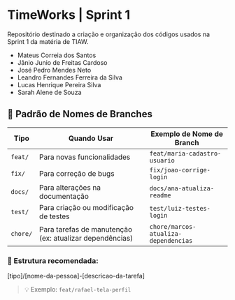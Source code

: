 # TimeWorks | Sprint 1

Repositório destinado a criação e organização dos códigos usados na Sprint 1 da matéria de TIAW.

* Mateus Correia dos Santos
* Jânio Junio de Freitas Cardoso
* José Pedro Mendes Neto
* Leandro Fernandes Ferreira da Silva
* Lucas Henrique Pereira Silva
* Sarah Alene de Souza

## 📌 Padrão de Nomes de Branches

| Tipo       | Quando Usar                                         | Exemplo de Nome de Branch                     |
|------------|-----------------------------------------------------|-----------------------------------------------|
| `feat/`    | Para novas funcionalidades                          | `feat/maria-cadastro-usuario`                 |
| `fix/`     | Para correção de bugs                               | `fix/joao-corrige-login`                      |
| `docs/`    | Para alterações na documentação                     | `docs/ana-atualiza-readme`                    |
| `test/`    | Para criação ou modificação de testes               | `test/luiz-testes-login`                      |
| `chore/`   | Para tarefas de manutenção (ex: atualizar dependências) | `chore/marcos-atualiza-dependencias`     |

### 🧠 Estrutura recomendada:

[tipo]/[nome-da-pessoa]-[descricao-da-tarefa]

> 💡 Exemplo: `feat/rafael-tela-perfil`
